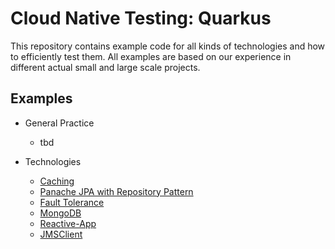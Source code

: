 # Cloud Native Testing: Quarkus

This repository contains example code for all kinds of technologies and how to efficiently test
them. All examples are
based on our experience in different actual small and large scale projects.

## Examples

- General Practice
    - tbd

- Technologies
    - [Caching](/examples/caching)
    - [Panache JPA with Repository Pattern](/examples/data-jpa-repository)
    - [Fault Tolerance](/examples/fault-tolerance)
    - [MongoDB](/examples/mongodb)
    - [Reactive-App](/examples/reactive-app)
    - [JMSClient](/examples/jmsclient)